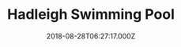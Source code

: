 ---
date: 2018-08-28T06:27:17.000Z
title: Hadleigh Swimming Pool
latitude: 52.04454122139633
longitude: 0.9586564785024496
category: checkin
---